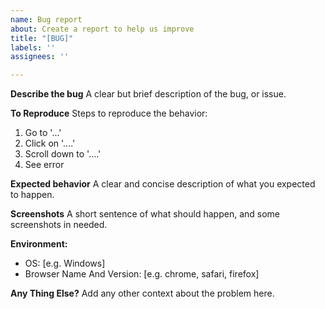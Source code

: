 ```yaml
---
name: Bug report
about: Create a report to help us improve
title: "[BUG]"
labels: ''
assignees: ''

---
```


**Describe the bug**
A clear but brief description of the bug, or issue. 

**To Reproduce**
Steps to reproduce the behavior:
1. Go to '...'
2. Click on '....'
3. Scroll down to '....'
4. See error

**Expected behavior**
A clear and concise description of what you expected to happen.

**Screenshots**
A short sentence of what should happen, and some screenshots in needed.

**Environment:**
 - OS: [e.g. Windows]
 - Browser Name And Version: [e.g. chrome, safari, firefox]

**Any Thing Else?**
Add any other context about the problem here.
